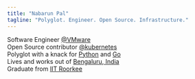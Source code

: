```yaml
---
title: "Nabarun Pal"
tagline: "Polyglot. Engineer. Open Source. Infrastructure."
---
```


Software Engineer [@VMware][vmware-tanzu] \
Open Source contributor [@kubernetes][kubernetes] \
Polyglot with a knack for [Python][python] and [Go][go] \
Lives and works out of [Bengaluru, India][blr] \
Graduate from [IIT Roorkee][iitr]

[blr]: //en.wikipedia.org/wiki/Bangalore
[vmware-tanzu]: //tanzu.vmware.com
[go]: //golang.org
[iitr]: //iitr.ac.in
[kubernetes]: //kubernetes.io
[python]: //python.org
